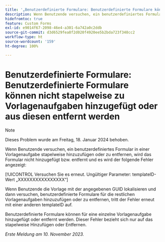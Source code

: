 ```yaml
---
title: '„Benutzerdefinierte Formulare: Benutzerdefinierte Formulare können nicht stapelweise zu Vorlagenaufgaben hinzugefügt oder aus diesen entfernt werden“'
description: Wenn Benutzende versuchen, ein benutzerdefiniertes Formular in einer Vorlagenaufgabe stapelweise hinzuzufügen oder zu entfernen, wird das Formular nicht hinzugefügt bzw. entfernt und es wird ein Fehler angezeigt.
hidefromtoc: true
feature: Custom Forms
exl-id: e9014f67-2098-46e4-a301-6a742a0c2ddb
source-git-commit: d3d6529fea8f2d020f4920ee5b2bda723f348cc2
workflow-type: ht
source-wordcount: '159'
ht-degree: 100%

---
```


# Benutzerdefinierte Formulare: Benutzerdefinierte Formulare können nicht stapelweise zu Vorlagenaufgaben hinzugefügt oder aus diesen entfernt werden

>[!NOTE]
>
>Dieses Problem wurde am Freitag, 18. Januar 2024 behoben.

Wenn Benutzende versuchen, ein benutzerdefiniertes Formular in einer Vorlagenaufgabe stapelweise hinzuzufügen oder zu entfernen, wird das Formular nicht hinzugefügt bzw. entfernt und es wird der folgende Fehler angezeigt:

[!UICONTROL Versuchen Sie es erneut. Ungültiger Parameter: templateID-Wert „XXXXXXXXXXXXXXXX“]

Wenn Benutzende die Vorlage mit der angegebenen GUID lokalisieren und dann versuchen, benutzerdefinierte Formulare für die restlichen Vorlagenaufgaben hinzuzufügen oder zu entfernen, tritt der Fehler erneut mit einer anderen templateID auf.

Benutzerdefinierte Formulare können für eine einzelne Vorlagenaufgabe hinzugefügt oder entfernt werden. Dieser Fehler bezieht sich nur auf das stapelweise Hinzufügen oder Entfernen.

_Erste Meldung am 10. November 2023._
